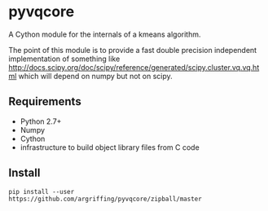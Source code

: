 pyvqcore
========

A Cython module for the internals of a kmeans algorithm.

The point of this module is to provide a fast
double precision independent implementation of something like
http://docs.scipy.org/doc/scipy/reference/generated/scipy.cluster.vq.vq.html
which will depend on numpy but not on scipy.

Requirements
------------

 * Python 2.7+
 * Numpy
 * Cython
 * infrastructure to build object library files from C code


Install
-------

`pip install --user https://github.com/argriffing/pyvqcore/zipball/master`

